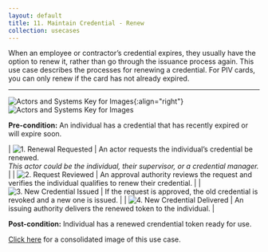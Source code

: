 ```yaml
---
layout: default
title: 11. Maintain Credential - Renew
collection: usecases
---
```


When an employee or contractor’s credential expires, they usually have the option to renew it, rather than go through the issuance process again. This use case describes the processes for renewing a credential.
For PIV cards, you can only renew if the card has not already expired.

---

![Actors and Systems Key for Images]({{site.baseurl}}/img/usecases/clabelmaintain.png){:align="right"}
![Actors and Systems Key for Images]({{site.baseurl}}/img/usecases/renewkey.png)

**Pre-condition:** An individual has a credential that has recently expired or will expire soon.

| ![1. Renewal Requested]({{site.baseurl}}/img/usecases/renew1.png)  | An actor requests the individual’s credential be renewed. <br/><em> This actor could be the individual, their supervisor, or a credential manager.</em> |
| ![2. Request Reviewed]({{site.baseurl}}/img/usecases/renew2.png)  | An approval authority reviews the request and verifies the individual qualifies to renew their credential. |
| ![3. New Credential Issued]({{site.baseurl}}/img/usecases/renew3.png)  | If the request is approved, the old credential is revoked and a new one is issued. |
| ![4. New Credential Delivered]({{site.baseurl}}/img/usecases/renew4.png)  | An issuing authority delivers the renewed token to the individual. |

**Post-condition:** Individual has a renewed crendential token ready for use.

[Click here]({{site.baseurl}}/img/Renew.png) for a consolidated image of this use case.

